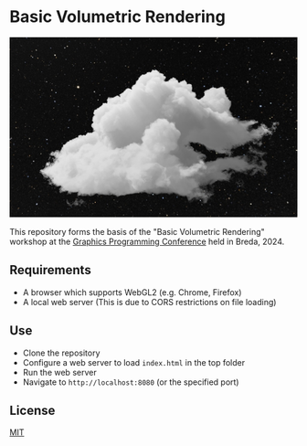 # Basic Volumetric Rendering

![Screenshot](/images/thumbnails/referenceThumbnail.jpg)

This repository forms the basis of the "Basic Volumetric Rendering" workshop at the [Graphics Programming Conference](https://www.graphicsprogrammingconference.nl/) held in Breda, 2024.

## Requirements

- A browser which supports WebGL2 (e.g. Chrome, Firefox)
- A local web server (This is due to CORS restrictions on file loading)

## Use

- Clone the repository
- Configure a web server to load `index.html` in the top folder
- Run the web server
- Navigate to `http://localhost:8080` (or the specified port)

## License

[MIT](https://choosealicense.com/licenses/mit/)